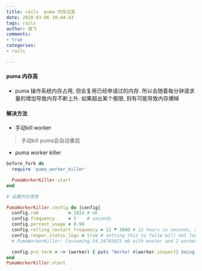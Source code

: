 ```yaml
---
title: rails  puma 内存过高
date: 2020-03-06 10:44:43
tags: rails
author: 相飞
comments:
- true
categories:
- rails

---
```



#### puma 内存高

- puma 操作系统内存占用, 但会复用已经申请过的内存. 所以会随着每分钟请求量的增加导致内存不断上升. 如果超出某个极限, 则有可能导致内存爆掉


#### 解决方法

- 手动kill  worker

> 手动kill puma会自动重启

- puma worker killer


```ruby 
before_fork do
  require 'puma_worker_killer'

  PumaWorkerKiller.start
end

# 设置内存使用

PumaWorkerKiller.config do |config|
  config.ram           = 1024 # mb
  config.frequency     = 5    # seconds
  config.percent_usage = 0.98
  config.rolling_restart_frequency = 12 * 3600 # 12 hours in seconds, or 12.hours if using Rails
  config.reaper_status_logs = true # setting this to false will not log lines like:
  # PumaWorkerKiller: Consuming 54.34765625 mb with master and 2 workers.

  config.pre_term = -> (worker) { puts "Worker #{worker.inspect} being killed" }
end
PumaWorkerKiller.start


```

